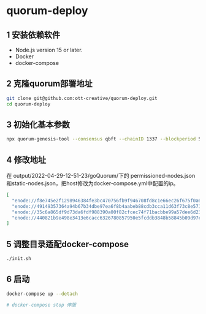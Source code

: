 # quorum-deploy

## 1 安装依赖软件

- Node.js version 15 or later.
- Docker
- docker-compose

## 2 克隆quorum部署地址

```bash
git clone git@github.com:ott-creative/quorum-deploy.git
cd quorum-deploy
```

## 3 初始化基本参数

```bash
npx quorum-genesis-tool --consensus qbft --chainID 1337 --blockperiod 5 --requestTimeout 10 --epochLength 30000 --difficulty 1 --gasLimit '0xFFFFFFF' --coinbase '0x0000000000000000000000000000000000000000' --validators 4 --members 0 --bootnodes 0 --outputPath 'artifacts'
```

## 4 修改地址

在 output/2022-04-29-12-51-23/goQuorum/下的 permissioned-nodes.json和static-nodes.json，把host修改为docker-compose.yml中配置的ip。

```json
[
  "enode://f8e745e2f1298946384fe3bc470756fb9f946708fd8c1e66ec26f675f0a63063eb6a4d7e1687d6a77037b1b597c216d6285c2670b8f58d3937565b2053a615fd@172.16.239.10:30303?discport=0&raftport=53000",
  "enode://49149357364a94b67b34dbe97ea6f8b4aabeb88cdb3cca11d63f73c8e571ff98fc8b215bd52af69b0b31697d2d697e07b5166b01ca541f84b96e69d6cf71a1bd@172.16.239.11:30303?discport=0&raftport=53000",
  "enode://35c6a865df9d73da6fdf988390a00f82cfcec74f71bacbbe99a57dee6d2336ccd144bacf7b37017c3acceb3404cc88aed3c04f8ccb48e7a01bae4e062ed79e8d@172.16.239.12:30303?discport=0&raftport=53000",
  "enode://440821b9e498e3413e6cacc6326780857950e5fcddb3848b58845b09d97cfa846a64dff5bba993696ec6cd373ba117f5754544333a08c5c7a24555b80939db82@172.16.239.13:30303?discport=0&raftport=53000"
]
```

## 5 调整目录适配docker-compose

```bash
./init.sh
```

## 6 启动

```bash
docker-compose up --detach

# docker-compose stop 停服

```
